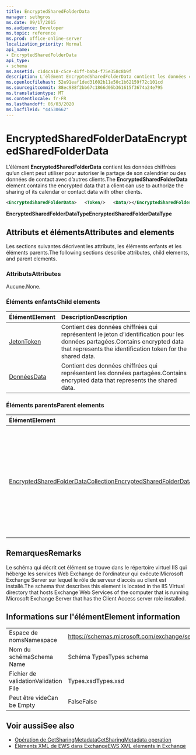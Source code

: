 ```yaml
---
title: EncryptedSharedFolderData
manager: sethgros
ms.date: 09/17/2015
ms.audience: Developer
ms.topic: reference
ms.prod: office-online-server
localization_priority: Normal
api_name:
- EncryptedSharedFolderData
api_type:
- schema
ms.assetid: c1d4ca18-c5ce-41ff-bab4-f75e358c8b9f
description: L’élément EncryptedSharedFolderData contient les données chiffrées qu’un client peut utiliser pour autoriser le partage de son calendrier ou des données de contact avec d’autres clients.
ms.openlocfilehash: 52e91eaf1ded31602b11e50c1b62159f72c101cd
ms.sourcegitcommit: 88ec988f2bb67c1866d06b361615f3674a24e795
ms.translationtype: MT
ms.contentlocale: fr-FR
ms.lasthandoff: 06/03/2020
ms.locfileid: "44530662"
---
```

# <a name="encryptedsharedfolderdata"></a><span data-ttu-id="85ed8-103">EncryptedSharedFolderData</span><span class="sxs-lookup"><span data-stu-id="85ed8-103">EncryptedSharedFolderData</span></span>

<span data-ttu-id="85ed8-104">L’élément **EncryptedSharedFolderData** contient les données chiffrées qu’un client peut utiliser pour autoriser le partage de son calendrier ou des données de contact avec d’autres clients.</span><span class="sxs-lookup"><span data-stu-id="85ed8-104">The **EncryptedSharedFolderData** element contains the encrypted data that a client can use to authorize the sharing of its calendar or contact data with other clients.</span></span> 
  
```xml
<EncryptedSharedFolderData>   <Token/>   <Data/></EncryptedSharedFolderData>
```

 <span data-ttu-id="85ed8-105">**EncryptedSharedFolderDataType**</span><span class="sxs-lookup"><span data-stu-id="85ed8-105">**EncryptedSharedFolderDataType**</span></span>
## <a name="attributes-and-elements"></a><span data-ttu-id="85ed8-106">Attributs et éléments</span><span class="sxs-lookup"><span data-stu-id="85ed8-106">Attributes and elements</span></span>

<span data-ttu-id="85ed8-107">Les sections suivantes décrivent les attributs, les éléments enfants et les éléments parents.</span><span class="sxs-lookup"><span data-stu-id="85ed8-107">The following sections describe attributes, child elements, and parent elements.</span></span>
  
### <a name="attributes"></a><span data-ttu-id="85ed8-108">Attributs</span><span class="sxs-lookup"><span data-stu-id="85ed8-108">Attributes</span></span>

<span data-ttu-id="85ed8-109">Aucune.</span><span class="sxs-lookup"><span data-stu-id="85ed8-109">None.</span></span>
  
### <a name="child-elements"></a><span data-ttu-id="85ed8-110">Éléments enfants</span><span class="sxs-lookup"><span data-stu-id="85ed8-110">Child elements</span></span>

|<span data-ttu-id="85ed8-111">**Élément**</span><span class="sxs-lookup"><span data-stu-id="85ed8-111">**Element**</span></span>|<span data-ttu-id="85ed8-112">**Description**</span><span class="sxs-lookup"><span data-stu-id="85ed8-112">**Description**</span></span>|
|:-----|:-----|
|[<span data-ttu-id="85ed8-113">Jeton</span><span class="sxs-lookup"><span data-stu-id="85ed8-113">Token</span></span>](token.md) <br/> |<span data-ttu-id="85ed8-114">Contient des données chiffrées qui représentent le jeton d’identification pour les données partagées.</span><span class="sxs-lookup"><span data-stu-id="85ed8-114">Contains encrypted data that represents the identification token for the shared data.</span></span>  <br/> |
|[<span data-ttu-id="85ed8-115">Données</span><span class="sxs-lookup"><span data-stu-id="85ed8-115">Data</span></span>](data.md) <br/> |<span data-ttu-id="85ed8-116">Contient des données chiffrées qui représentent les données partagées.</span><span class="sxs-lookup"><span data-stu-id="85ed8-116">Contains encrypted data that represents the shared data.</span></span>  <br/> |
   
### <a name="parent-elements"></a><span data-ttu-id="85ed8-117">Éléments parents</span><span class="sxs-lookup"><span data-stu-id="85ed8-117">Parent elements</span></span>

|<span data-ttu-id="85ed8-118">**Élément**</span><span class="sxs-lookup"><span data-stu-id="85ed8-118">**Element**</span></span>|<span data-ttu-id="85ed8-119">**Description**</span><span class="sxs-lookup"><span data-stu-id="85ed8-119">**Description**</span></span>|
|:-----|:-----|
|[<span data-ttu-id="85ed8-120">EncryptedSharedFolderDataCollection</span><span class="sxs-lookup"><span data-stu-id="85ed8-120">EncryptedSharedFolderDataCollection</span></span>](encryptedsharedfolderdatacollection.md) <br/> |<span data-ttu-id="85ed8-121">Représente une collection de structures de données qu’un client peut utiliser pour autoriser le partage de son calendrier ou des données de contact avec d’autres clients.</span><span class="sxs-lookup"><span data-stu-id="85ed8-121">Represents a collection of data structures that a client can use to authorize the sharing of its calendar or contact data with other clients.</span></span>  <br/> |
   
## <a name="remarks"></a><span data-ttu-id="85ed8-122">Remarques</span><span class="sxs-lookup"><span data-stu-id="85ed8-122">Remarks</span></span>

<span data-ttu-id="85ed8-123">Le schéma qui décrit cet élément se trouve dans le répertoire virtuel IIS qui héberge les services Web Exchange de l’ordinateur qui exécute Microsoft Exchange Server sur lequel le rôle de serveur d’accès au client est installé.</span><span class="sxs-lookup"><span data-stu-id="85ed8-123">The schema that describes this element is located in the IIS Virtual directory that hosts Exchange Web Services of the computer that is running Microsoft Exchange Server that has the Client Access server role installed.</span></span>
  
## <a name="element-information"></a><span data-ttu-id="85ed8-124">Informations sur l'élément</span><span class="sxs-lookup"><span data-stu-id="85ed8-124">Element information</span></span>

|||
|:-----|:-----|
|<span data-ttu-id="85ed8-125">Espace de noms</span><span class="sxs-lookup"><span data-stu-id="85ed8-125">Namespace</span></span>  <br/> |https://schemas.microsoft.com/exchange/services/2006/types  <br/> |
|<span data-ttu-id="85ed8-126">Nom du schéma</span><span class="sxs-lookup"><span data-stu-id="85ed8-126">Schema Name</span></span>  <br/> |<span data-ttu-id="85ed8-127">Schéma Types</span><span class="sxs-lookup"><span data-stu-id="85ed8-127">Types schema</span></span>  <br/> |
|<span data-ttu-id="85ed8-128">Fichier de validation</span><span class="sxs-lookup"><span data-stu-id="85ed8-128">Validation File</span></span>  <br/> |<span data-ttu-id="85ed8-129">Types.xsd</span><span class="sxs-lookup"><span data-stu-id="85ed8-129">Types.xsd</span></span>  <br/> |
|<span data-ttu-id="85ed8-130">Peut être vide</span><span class="sxs-lookup"><span data-stu-id="85ed8-130">Can be Empty</span></span>  <br/> |<span data-ttu-id="85ed8-131">False</span><span class="sxs-lookup"><span data-stu-id="85ed8-131">False</span></span>  <br/> |
   
## <a name="see-also"></a><span data-ttu-id="85ed8-132">Voir aussi</span><span class="sxs-lookup"><span data-stu-id="85ed8-132">See also</span></span>

- [<span data-ttu-id="85ed8-133">Opération de GetSharingMetadata</span><span class="sxs-lookup"><span data-stu-id="85ed8-133">GetSharingMetadata operation</span></span>](getsharingmetadata-operation.md)
- [<span data-ttu-id="85ed8-134">Éléments XML de EWS dans Exchange</span><span class="sxs-lookup"><span data-stu-id="85ed8-134">EWS XML elements in Exchange</span></span>](ews-xml-elements-in-exchange.md)

